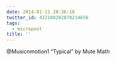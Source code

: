 ```yaml
---
date: 2014-01-11 20:36:18
twitter_id: 422180202870214656
tags:
  - micropost
title: ''
---
```


@Musicnmotion1 “Typical” by Mute Math
